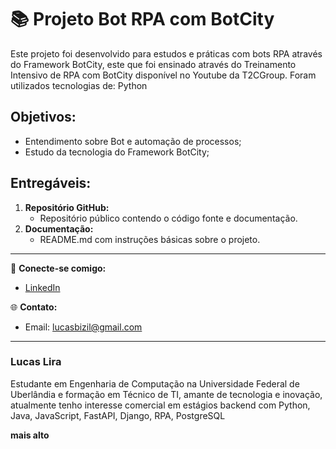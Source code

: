 # 📚 Projeto Bot RPA com BotCity
Este projeto foi desenvolvido para estudos e práticas com bots RPA através do Framework BotCity, este que foi ensinado através do Treinamento Intensivo de RPA com BotCity disponível no Youtube da T2CGroup. Foram utilizados tecnologias de:
Python


## Objetivos:
- Entendimento sobre Bot e automação de processos;
- Estudo da tecnologia do Framework BotCity;

  
## Entregáveis:
   1. **Repositório GitHub:**
      - Repositório público contendo o código fonte e documentação.
   3. **Documentação:**
      - README.md com instruções básicas sobre o projeto.


---

🔗 **Conecte-se comigo:**
- [LinkedIn](https://www.linkedin.com/in/luc-aslira/)
  
🌐 **Contato:**
- Email: lucasbizil@gmail.com

---

### Lucas Lira
Estudante em Engenharia de Computação na Universidade Federal de Uberlândia e formação em Técnico de TI, amante de tecnologia e inovação, atualmente tenho interesse comercial em estágios backend com Python, Java, JavaScript, FastAPI, Django, RPA, PostgreSQL

**mais alto**
